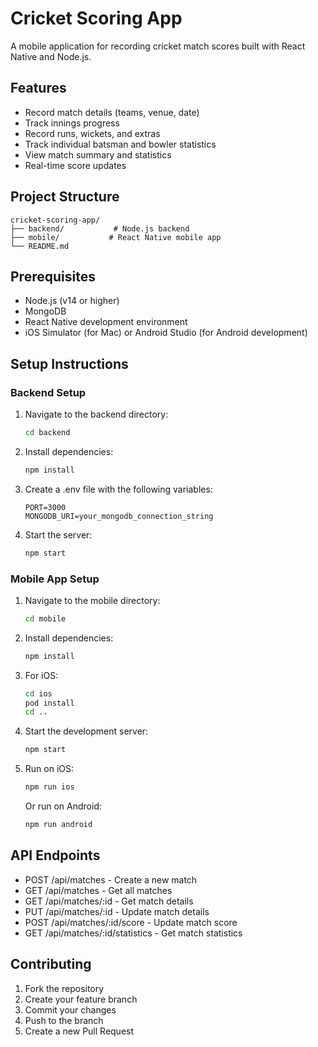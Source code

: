 # Cricket Scoring App

A mobile application for recording cricket match scores built with React Native and Node.js.

## Features

- Record match details (teams, venue, date)
- Track innings progress
- Record runs, wickets, and extras
- Track individual batsman and bowler statistics
- View match summary and statistics
- Real-time score updates

## Project Structure

```
cricket-scoring-app/
├── backend/           # Node.js backend
├── mobile/           # React Native mobile app
└── README.md
```

## Prerequisites

- Node.js (v14 or higher)
- MongoDB
- React Native development environment
- iOS Simulator (for Mac) or Android Studio (for Android development)

## Setup Instructions

### Backend Setup

1. Navigate to the backend directory:
   ```bash
   cd backend
   ```

2. Install dependencies:
   ```bash
   npm install
   ```

3. Create a .env file with the following variables:
   ```
   PORT=3000
   MONGODB_URI=your_mongodb_connection_string
   ```

4. Start the server:
   ```bash
   npm start
   ```

### Mobile App Setup

1. Navigate to the mobile directory:
   ```bash
   cd mobile
   ```

2. Install dependencies:
   ```bash
   npm install
   ```

3. For iOS:
   ```bash
   cd ios
   pod install
   cd ..
   ```

4. Start the development server:
   ```bash
   npm start
   ```

5. Run on iOS:
   ```bash
   npm run ios
   ```
   
   Or run on Android:
   ```bash
   npm run android
   ```

## API Endpoints

- POST /api/matches - Create a new match
- GET /api/matches - Get all matches
- GET /api/matches/:id - Get match details
- PUT /api/matches/:id - Update match details
- POST /api/matches/:id/score - Update match score
- GET /api/matches/:id/statistics - Get match statistics

## Contributing

1. Fork the repository
2. Create your feature branch
3. Commit your changes
4. Push to the branch
5. Create a new Pull Request 